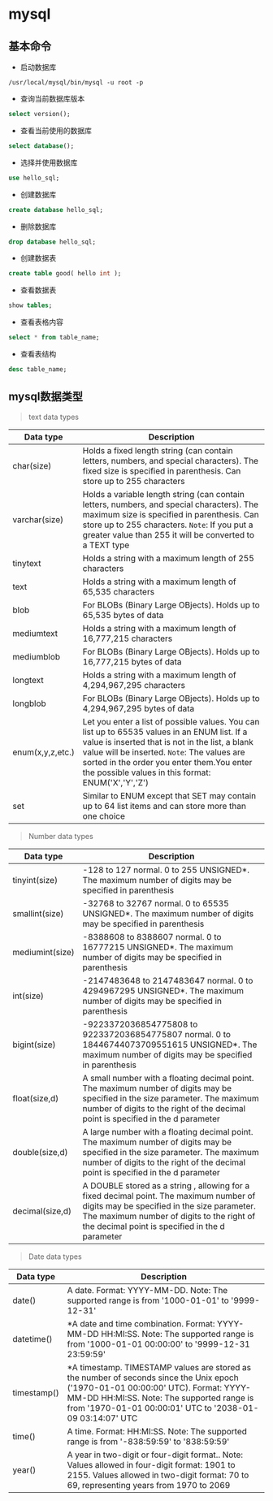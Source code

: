 # mysql

## 基本命令

+ 启动数据库
```shell
/usr/local/mysql/bin/mysql -u root -p
```

+ 查询当前数据库版本
```sql
select version();
```

+ 查看当前使用的数据库
```sql
select database();
```

+ 选择并使用数据库
```sql
use hello_sql;
```

+ 创建数据库
```sql
create database hello_sql;
```

+ 删除数据库
```sql
drop database hello_sql;
```

+ 创建数据表
```sql
create table good( hello int );
```

+ 查看数据表
```sql
show tables;
```

+ 查看表格内容
```sql
select * from table_name;
```

+ 查看表结构
```sql
desc table_name;
```

## mysql数据类型

> text data types

|Data type | Description |
|------- | ------- |
|char(size) | Holds a fixed length string (can contain letters, numbers, and special characters). The fixed size is specified in parenthesis. Can store up to 255 characters |
|varchar(size) | Holds a variable length string (can contain letters, numbers, and special characters). The maximum size is specified in parenthesis. Can store up to 255 characters. `Note`: If you put a greater value than 255 it will be converted to a TEXT type |
|tinytext | Holds a string with a maximum length of 255 characters |
|text | Holds a string with a maximum length of 65,535 characters |
|blob | For BLOBs (Binary Large OBjects). Holds up to 65,535 bytes of data |
|mediumtext | Holds a string with a maximum length of 16,777,215 characters |
|mediumblob | For BLOBs (Binary Large OBjects). Holds up to 16,777,215 bytes of data |
|longtext | Holds a string with a maximum length of 4,294,967,295 characters |
|longblob | For BLOBs (Binary Large OBjects). Holds up to 4,294,967,295 bytes of data |
|enum(x,y,z,etc.) | Let you enter a list of possible values. You can list up to 65535 values in an ENUM list. If a value is inserted that is not in the list, a blank value will be inserted. `Note`: The values are sorted in the order you enter them.You enter the possible values in this format: ENUM('X','Y','Z') |
|set | Similar to ENUM except that SET may contain up to 64 list items and can store more than one choice |


> Number data types

| Data type | Description |
|------- | ------- |
| tinyint(size) | -128 to 127 normal. 0 to 255 UNSIGNED*. The maximum number of digits may be specified in parenthesis |
| smallint(size) | -32768 to 32767 normal. 0 to 65535 UNSIGNED*. The maximum number of digits may be specified in parenthesis |
| mediumint(size) | -8388608 to 8388607 normal. 0 to 16777215 UNSIGNED*. The maximum number of digits may be specified in parenthesis |
| int(size) | -2147483648 to 2147483647 normal. 0 to 4294967295 UNSIGNED*. The maximum number of digits may be specified in parenthesis |
| bigint(size) | -9223372036854775808 to 9223372036854775807 normal. 0 to 18446744073709551615 UNSIGNED*. The maximum number of digits may be specified in parenthesis |
| float(size,d) | A small number with a floating decimal point. The maximum number of digits may be specified in the size parameter. The maximum number of digits to the right of the decimal point is specified in the d parameter |
| double(size,d) | A large number with a floating decimal point. The maximum number of digits may be specified in the size parameter. The maximum number of digits to the right of the decimal point is specified in the d parameter |
| decimal(size,d) | A DOUBLE stored as a string , allowing for a fixed decimal point. The maximum number of digits may be specified in the size parameter. The maximum number of digits to the right of the decimal point is specified in the d parameter |

> Date data types

| Data type | Description |
|------- | ------- |
| date() | A date. Format: YYYY-MM-DD. Note: The supported range is from '1000-01-01' to '9999-12-31' |
| datetime() | *A date and time combination. Format: YYYY-MM-DD HH:MI:SS. Note: The supported range is from '1000-01-01 00:00:00' to '9999-12-31 23:59:59' |
| timestamp() | *A timestamp. TIMESTAMP values are stored as the number of seconds since the Unix epoch ('1970-01-01 00:00:00' UTC). Format: YYYY-MM-DD HH:MI:SS. Note: The supported range is from '1970-01-01 00:00:01' UTC to '2038-01-09 03:14:07' UTC |
| time() | A time. Format: HH:MI:SS. Note: The supported range is from '-838:59:59' to '838:59:59' |
| year() | A year in two-digit or four-digit format.. Note: Values allowed in four-digit format: 1901 to 2155. Values allowed in two-digit format: 70 to 69, representing years from 1970 to 2069 |